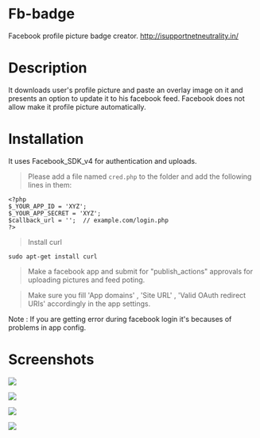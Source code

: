 # Fb-badge

Facebook profile picture badge creator.
http://isupportnetneutrality.in/

# Description
It downloads user's profile picture and paste an overlay image on it and presents an option to update it to his facebook feed. Facebook does not allow make it profile picture automatically.

# Installation
It uses Facebook_SDK_v4 for authentication and uploads.

> Please add a file named `cred.php` to the folder and add the following lines in them:

```
<?php
$_YOUR_APP_ID = 'XYZ';
$_YOUR_APP_SECRET = 'XYZ';
$callback_url = '';  // example.com/login.php
?>
```

> Install curl

```
sudo apt-get install curl
```

> Make a facebook app and submit for "publish_actions" approvals for uploading pictures and feed poting.


> Make sure you fill 'App domains' , 'Site URL' , 'Valid OAuth redirect URIs' accordingly in the app settings.

Note : If you are getting error during facebook login it's becauses of problems in app config.

# Screenshots
![](http://i.imgur.com/g9EDY8n.png)

![](http://i.imgur.com/MIKC0ut.png)

![](http://i.imgur.com/hoYn7LD.png)

![](http://i.imgur.com/URrUWOO.png)
